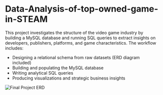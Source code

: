 # Data-Analysis-of-top-owned-game-in-STEAM
This project investigates the structure of the video game industry by building a MySQL database and running SQL queries to extract insights on developers, publishers, platforms, and game characteristics. The workflow includes:

- Designing a relational schema from raw datasets (ERD diagram included)
- Building and populating the MySQL database
- Writing analytical SQL queries
- Producing visualizations and strategic business insights

![Final Project ERD](https://github.com/user-attachments/assets/04ec033c-d7e3-48d2-884a-3114e50a9ef6)
